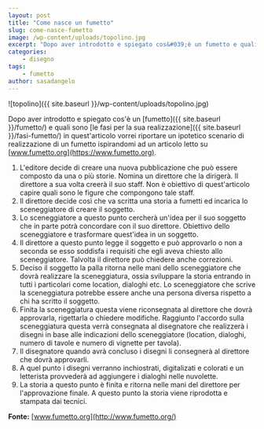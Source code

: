 ```yaml
---
layout: post
title: "Come nasce un fumetto"
slug: come-nasce-fumetto
image: /wp-content/uploads/topolino.jpg
excerpt: "Dopo aver introdotto e spiegato cos&#039;è un fumetto e quali sono le fasi per la sua realizzazione in quest&#039;articolo vorrei riportare un ipotetico scenario di"
categories:
    - disegno
tags:
    - fumetto
author: sasadangelo
---
```


![topolino]({{ site.baseurl }}/wp-content/uploads/topolino.jpg)

Dopo aver introdotto e spiegato cos'è un [fumetto]({{ site.baseurl }}/fumetto/) e quali sono [le fasi per la sua realizzazione]({{ site.baseurl }}/fasi-fumetto/) in quest'articolo vorrei riportare un ipotetico scenario di realizzazione di un fumetto ispirandomi ad un articolo letto su [www.fumetto.org](https://www.fumetto.org).

1. L'editore decide di creare una nuova pubblicazione che può essere composto da una o più storie. Nomina un direttore che la dirigerà. Il direttore a sua volta creerà il suo staff. Non è obiettivo di quest'articolo capire quali sono le figure che compongono tale staff.
2. Il direttore decide così che va scritta una storia a fumetti ed incarica lo sceneggiatore di creare il soggetto.
3. Lo sceneggiatore a questo punto cercherà un'idea per il suo soggetto che in parte potrà concordare con il suo direttore. Obiettivo dello sceneggiatore e trasformare quest'idea in un soggetto.
4. Il direttore a questo punto legge il soggetto e può approvarlo o non a seconda se esso soddisfa i requisiti che egli aveva chiesto allo sceneggiatore. Talvolta il direttore può chiedere anche correzioni.
5. Deciso il soggetto la palla ritorna nelle mani dello sceneggiatore che dovrà realizzare la sceneggiatura, ossia sviluppare la storia entrando in tutti i particolari come location, dialoghi etc. Lo sceneggiatore che scrive la sceneggiatura potrebbe essere anche una persona diversa rispetto a chi ha scritto il soggetto.
6. Finita la sceneggiatura questa viene riconsegnata al direttore che dovrà approvarla, rigettarla o chiedere modifiche. Raggiunto l'accordo sulla sceneggiatura questa verrà consegnata al disegnatore che realizzerà i disegni in base alle indicazioni dello sceneggiatore (location, dialoghi, numero di tavole e numero di vignette per tavola).
7. Il disegnatore quando avrà concluso i disegni li consegnerà al direttore che dovrà approvarli.
8. A quel punto i disegni verranno inchiostrati, digitalizati e colorati e un letterista provvederà ad aggiungere i dialoghi nelle nuvolette.
9. La storia a questo punto è finita e ritorna nelle mani del direttore per l'approvazione finale. A questo punto la storia viene riprodotta e stampata dai tecnici.

**Fonte:** [www.fumetto.org](http://www.fumetto.org/)
